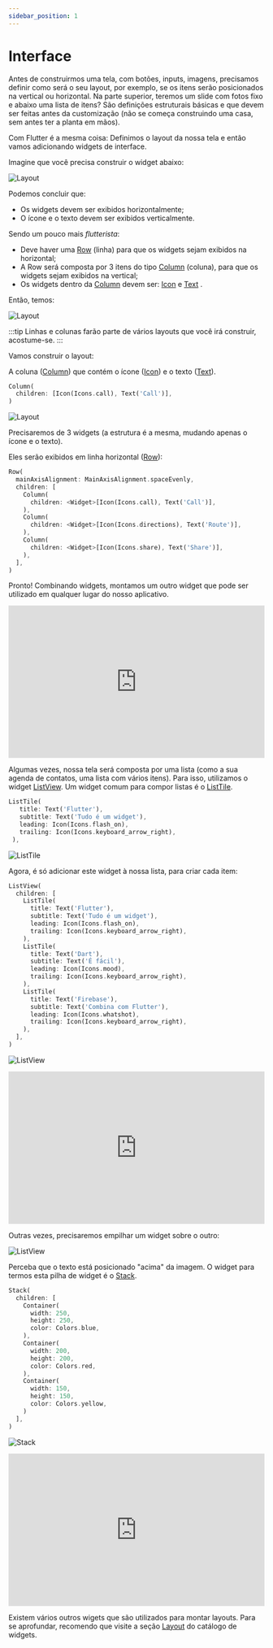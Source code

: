 ```yaml
---
sidebar_position: 1
---
```


# Interface

Antes de construirmos uma tela, com botões, inputs, imagens, precisamos definir como será o seu layout, por exemplo, se os itens serão posicionados na vertical ou horizontal. Na parte superior, teremos um slide com fotos fixo e abaixo uma lista de itens? São definições estruturais básicas e que devem ser feitas antes da customização (não se começa construindo uma casa, sem antes ter a planta em mãos).

Com Flutter é a mesma coisa: Definimos o layout da nossa tela e então vamos adicionando widgets de interface.

Imagine que você precisa construir o widget abaixo:

![Layout](/img/flutter-layout.png)

Podemos concluir que:

* Os widgets devem ser exibidos horizontalmente;
* O ícone e o texto devem ser exibidos verticalmente.

Sendo um pouco mais _flutterista_:

* Deve haver uma [Row](https://api.flutter.dev/flutter/widgets/Row-class.html) (linha) para que os widgets sejam exibidos na horizontal;
* A Row será composta por 3 itens do tipo [Column](https://api.flutter.dev/flutter/widgets/Column-class.html) (coluna), para que os widgets sejam exibidos na vertical;
* Os widgets dentro da [Column](https://api.flutter.dev/flutter/widgets/Column-class.html) devem ser: [Icon](https://api.flutter.dev/flutter/widgets/Icon-class.html) e [Text](https://api.flutter.dev/flutter/widgets/Text-class.html) .&#x20;

Então, temos:

![Layout](/img/flutter-layout-2.png)


:::tip
Linhas e colunas farão parte de vários layouts que você irá construir, acostume-se.
:::

Vamos construir o layout:

A coluna ([Column](https://api.flutter.dev/flutter/widgets/Column-class.html)) que contém o ícone ([Icon](https://api.flutter.dev/flutter/widgets/Icon-class.html)) e o texto ([Text](https://api.flutter.dev/flutter/dart-html/Text-class.html)).

```dart
Column(
  children: [Icon(Icons.call), Text('Call')],
)
```

![Layout](/img/screen-shot-2020-05-18-at-19.43.36.png)

Precisaremos de 3 widgets (a estrutura é a mesma, mudando apenas o ícone e o texto).

Eles serão exibidos em linha horizontal ([Row](https://api.flutter.dev/flutter/widgets/Row-class.html)):

```dart
Row(
  mainAxisAlignment: MainAxisAlignment.spaceEvenly,
  children: [
    Column(
      children: <Widget>[Icon(Icons.call), Text('Call')],
    ),
    Column(
      children: <Widget>[Icon(Icons.directions), Text('Route')],
    ),
    Column(
      children: <Widget>[Icon(Icons.share), Text('Share')],
    ),
  ],
)
```

Pronto! Combinando widgets, montamos um outro widget que pode ser utilizado em qualquer lugar do nosso aplicativo.

<iframe height="300" width="100%;" scrolling="no" title="Navegacao" src="https://codepen.io/rubensdemelo/embed/wvPdZmo?default-tab=html%2Cresult" frameborder="no" loading="lazy" allowtransparency="true" allowfullscreen="true">
  See the Pen <a href="https://codepen.io/rubensdemelo/pen/KKdreEK">
  Navegacao</a> by rubensdemelo (<a href="https://codepen.io/rubensdemelo">@rubensdemelo</a>)
  on <a href="https://codepen.io">CodePen</a>.
</iframe>

Algumas vezes, nossa tela será composta por uma lista (como a sua agenda de contatos, uma lista com vários itens). Para isso, utilizamos o widget [ListView](https://api.flutter.dev/flutter/widgets/ListView-class.html). Um widget comum para compor listas é o [ListTile](https://api.flutter.dev/flutter/material/ListTile-class.html).

```dart
ListTile(
   title: Text('Flutter'),
   subtitle: Text('Tudo é um widget'),
   leading: Icon(Icons.flash_on),
   trailing: Icon(Icons.keyboard_arrow_right),
 ),
```

![ListTile](/img/listtile.png)

Agora, é só adicionar este widget à nossa lista, para criar cada item:

```dart
ListView(
  children: [
    ListTile(
      title: Text('Flutter'),
      subtitle: Text('Tudo é um widget'),
      leading: Icon(Icons.flash_on),
      trailing: Icon(Icons.keyboard_arrow_right),
    ),
    ListTile(
      title: Text('Dart'),
      subtitle: Text('É fácil'),
      leading: Icon(Icons.mood),
      trailing: Icon(Icons.keyboard_arrow_right),
    ),
    ListTile(
      title: Text('Firebase'),
      subtitle: Text('Combina com Flutter'),
      leading: Icon(Icons.whatshot),
      trailing: Icon(Icons.keyboard_arrow_right),
    ),
  ],
)
```

![ListView](/img/listview.png)

<iframe height="300" width="100%;" scrolling="no" title="Lista" src="https://codepen.io/rubensdemelo/embed/QWjJBJG?default-tab=html%2Cresult" frameborder="no" loading="lazy" allowtransparency="true" allowfullscreen="true">
  See the Pen <a href="https://codepen.io/rubensdemelo/pen/QWjJBJG">
  Lista</a> by rubensdemelo (<a href="https://codepen.io/rubensdemelo">@rubensdemelo</a>)
  on <a href="https://codepen.io">CodePen</a>.
</iframe>

Outras vezes, precisaremos empilhar um widget sobre o outro:

![ListView](/img/flutter-layout-3.png)

Perceba que o texto está posicionado "acima" da imagem. O widget para termos esta pilha de widget é o [Stack](https://api.flutter.dev/flutter/widgets/Stack-class.htmlhttps://api.flutter.dev/flutter/widgets/Stack-class.html).

```dart
Stack(
  children: [
    Container(
      width: 250,
      height: 250,
      color: Colors.blue,
    ),
    Container(
      width: 200,
      height: 200,
      color: Colors.red,
    ),
    Container(
      width: 150,
      height: 150,
      color: Colors.yellow,
    )
  ],
)
```

![Stack](/img/stack.png)

<iframe height="300" width="100%;" scrolling="no" title="Stack" src="https://codepen.io/rubensdemelo/embed/YzyRjom?default-tab=html%2Cresult" frameborder="no" loading="lazy" allowtransparency="true" allowfullscreen="true">
  See the Pen <a href="https://codepen.io/rubensdemelo/pen/YzyRjom">
  Stack</a> by rubensdemelo (<a href="https://codepen.io/rubensdemelo">@rubensdemelo</a>)
  on <a href="https://codepen.io">CodePen</a>.
</iframe>

Existem vários outros wigets que são utilizados para montar layouts. Para se aprofundar, recomendo que visite a seção [Layout](https://flutter.dev/docs/development/ui/widgets/layout) do catálogo de widgets.
